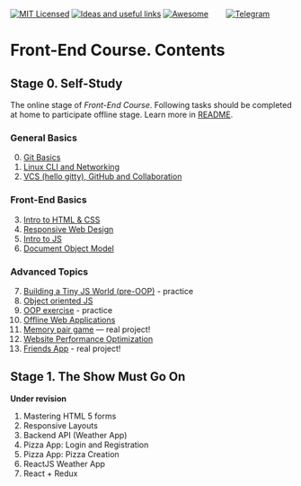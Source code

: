 [![MIT Licensed][icon-mit]][license]
[![Ideas and useful links][icon-ideas]][ideas]
[![Awesome][icon-awesome]][awesome]
&nbsp;&nbsp;&nbsp;&nbsp;&nbsp;&nbsp;
[![Telegram][icon-chat]][chat]

# Front-End Course. Contents

## Stage 0. Self-Study

The online stage of _Front-End Course_. Following tasks should be completed
at home to participate offline stage. Learn more in [README](README.md).

### General Basics
 0. [Git Basics](tasks/git-intro.md)
 1. [Linux CLI and Networking](tasks/linux-cli-http.md)
 2. [VCS (hello gitty), GitHub and Collaboration](tasks/git-collaboration.md)

### Front-End Basics
 3. [Intro to HTML & CSS](tasks/html-css-intro.md)
 4. [Responsive Web Design](tasks/html-css-responsive.md)
 5. [Intro to JS](tasks/js-basics.md)
 6. [Document Object Model](tasks/js-dom.md)

### Advanced Topics
 7. [Building a Tiny JS World (pre-OOP)](tasks/js-pre-oop.md) - practice
 8. [Object oriented JS](tasks/js-oop.md)
 9. [OOP exercise](tasks/js-post-oop.md) - practice
10. [Offline Web Applications](tasks/app-design-offline.md)
11. [Memory pair game](tasks/memory-pair-game.md) — real project!
12. [Website Performance Optimization](tasks/app-design-performance.md)
13. [Friends App](tasks/friends-app.md) - real project!

## Stage 1. The Show Must Go On

__Under revision__

 1. Mastering HTML 5 forms
 1. Responsive Layouts
 1. Backend API (Weather App)
 1. Pizza App: Login and Registration
 1. Pizza App: Pizza Creation
 1. ReactJS Weather App
 1. React + Redux


[icon-chat]: https://img.shields.io/badge/chat-on%20telegram-blue.svg
[icon-mit]: https://img.shields.io/badge/license-MIT-blue.svg
[icon-ideas]: https://img.shields.io/badge/google--doc-ideas-ff69b4.svg
[icon-awesome]: https://cdn.rawgit.com/sindresorhus/awesome/d7305f38d29fed78fa85652e3a63e154dd8e8829/media/badge.svg

[license]: https://github.com/Kottans/web/blob/master/LICENSE.md
[awesome]: https://github.com/sindresorhus/awesome#front-end-development
[ideas]: https://docs.google.com/spreadsheets/d/1bZJhYjK3VHOS2HmQb2Fs4aHfEBt8mp1F09j9nEEDaqE/edit#gid=818017811
[chat]: https://t.me/joinchat/CX8EF1JmLm9IM6J6oy2U7Q

